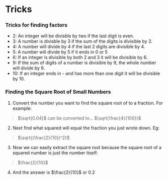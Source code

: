 # Tricks

### Tricks for finding factors
- 2: An integer will be divisble by two if the last digit is even.
- 3: A number is divisble by 3 if the sum of the digits is divisible by 3.
- 4: A number will divide by 4 if the last 2 digits are divisible by 4.
- 5: A number will divide by 5 if it ends in 0 or 5
- 6: If an integer is divisible by both 2 and 3 it will be divisible by 6.
- 9: If the sum of digits of a number is divisible by 9, the whole number will divide by 9.
- 10: If an integer ends in - and has more than one digit it will be divisible by 10.

### Finding the Square Root of Small Numbers
1. Convert the number you want to find the square root of to a fraction. For example:
> $\sqrt{0.04}$ can be converted to... $\sqrt{\frac{4}{100}}$
2. Next find what squared will equal the fraction you just wrote down. Eg:
> $\sqrt{(\frac{2}{10})^2}$
3. Now we can easily extract the square root because the square root of a squared number is just the number itself:
> $\frac{2}{10}$
4. And the answer is $\frac{2}{10}$ or $0.2$